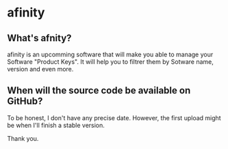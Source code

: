 # afinity
## What's afnity?
afinity is an upcomming software that will make you able to manage your Software "Product Keys".
It will help you to filtrer them by Sotware name, version and even more.

## When will the source code be available on GitHub?
To be honest, I don't have any precise date. However, the first upload might be when I'll finish a stable version.

Thank you.
